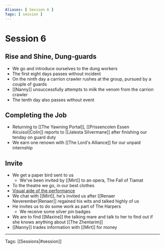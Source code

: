 ```yaml
---
Aliases: [ Session 6 ]
Tags: [ session ]
---
```


# Session 6

## Rise and Shine, Dung-guards

- We go and introduce ourselves to the dung workers
- The first eight days passes without incident
- On the ninth day a carrion crawler rushes at the group, pursued by a couple of guards
- [[Nanny]] unsuccessfully attempts to milk the venom from the carrion crawler
- The tenth day also passes without event

## Completing the Job

- Returning to [[The Yawning Portal]], [[Prissencolen Essen Alcuisol|Colin]] reports to [[Jalesta Silvermane]] after finishing our tenday on guard duty
- We earn one renown with [[The Lord's Alliance]] for our unpaid internship

## Invite

- We get a paper bird sent to us
  - We've been invited by [[Mirt]] to an opera, The Fall of Tiamat
- To the theatre we go, in our best clothes
- [Visual aide of the performance](https://www.youtube.com/watch?v=dg2BKYZtOlI)
- We chat with [[Mirt]], he's invited us after [[Renaer Neverember|Renaer]] regained his wits and talked highly of us
- He invites us to do some work as part of The Harpers
  - We receive some silver pin badges
- We are to find [[Maxine]] the talking mare and talk to her to find out if she knows anything about [[The Zhentarim]]
- [[Nanny]] trades information with [[Mirt]] for money

---
Tags: [[Sessions|#session]]
